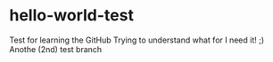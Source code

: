 # hello-world-test
Test for learning the GitHub
Trying to understand what for I need it! ;)
Anothe (2nd) test branch
